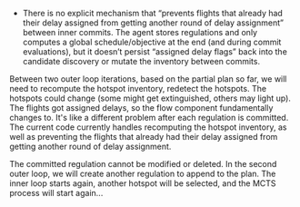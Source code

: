 
- There is no explicit mechanism that “prevents flights that already had their delay assigned from getting another round of delay assignment” between inner commits. The agent stores regulations and only computes a global schedule/objective at the end (and during commit evaluations), but it doesn’t persist “assigned delay flags” back into the candidate discovery or mutate the inventory between commits.

Between two outer loop iterations, based on the partial plan so far, we will need to recompute the hotspot inventory, redetect the hotspots. The hotspots could change (some might get extinguished, others may light up). The flights got assigned delays, so the flow component fundamentally changes to. It's like a different problem after each regulation is committed. The current code currently handles recomputing the hotspot inventory, as well as preventing the flights that already had their delay assigned from getting another round of delay assignment.

The committed regulation cannot be modified or deleted. In the second outer loop, we will create another regulation to append to the plan. The inner loop starts again, another hotspot will be selected, and the MCTS process will start again...